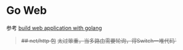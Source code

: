 # Go Web

参考 [build web application with golang](https://github.com/astaxie/build-web-application-with-golang)

> ~~## net/http 包~~
> ~~太过笨重，当多路由需要轮询，得Switch一堆代码`~~
